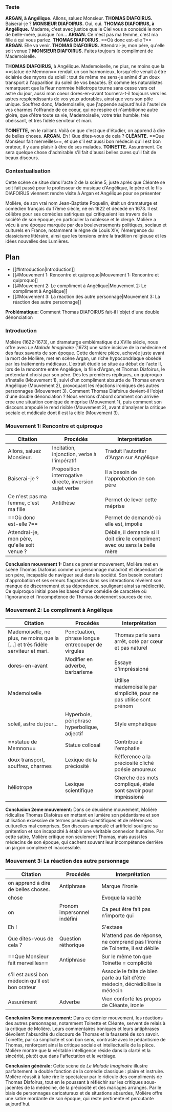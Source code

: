 ### Texte

**ARGAN, à Angélique.** Allons, saluez Monsieur.
**THOMAS DIAFOIRUS.** Baiserai-je ?
**MONSIEUR DIAFOIRUS.** Oui, oui.
**THOMAS DIAFOIRUS, à Angélique.** Madame, c'est avec justice que le Ciel vous a concédé le nom de belle-mère, puisque l'on...
**ARGAN.** Ce n'est pas ma femme, c'est ma fille à qui vous parlez.
**THOMAS DIAFOIRUS.** ==Où donc est-elle ?==
**ARGAN.** Elle va venir.
**THOMAS DIAFOIRUS.** Attendrai-je, mon père, qu'elle soit venue ?
**MONSIEUR DIAFOIRUS.** Faites toujours le compliment de Mademoiselle.

**THOMAS DIAFOIRUS,** à Angélique. Mademoiselle, ne plus, ne moins que la ==statue de Memnon== rendait un son harmonieux, lorsqu'elle venait à être éclairée des rayons du soleil : tout de même me sens-je animé d'un doux transport à l'apparition du soleil de vos beautés. Et comme les naturalistes remarquent que la fleur nommée héliotrope tourne sans cesse vers cet astre du jour, aussi mon coeur dores-en-avant tournera-t-il toujours vers les astres resplendissants de vos yeux adorables, ainsi que vers son pôle unique. Souffrez donc, Mademoiselle, que j'appende aujourd'hui à l'autel de vos charmes l'offrande de ce coeur, qui ne respire et n'ambitionne autre gloire, que d'être toute sa vie, Mademoiselle, votre très humble, très obéissant, et très fidèle serviteur et mari.

**TOINETTE,** en le raillant. Voilà ce que c'est que d'étudier, on apprend à dire de belles choses.
**ARGAN.** Eh ! Que dites-vous de cela ?
**CLÉANTE.** ==Que Monsieur fait merveilles==, et que s'il est aussi bon médecin qu'il est bon orateur, il y aura plaisir à être de ses malades.
**TOINETTE.** Assurément. Ce sera quelque chose d'admirable s'il fait d'aussi belles cures qu'il fait de beaux discours.

### Contextualisation

Cette scène ce situe dans l'acte 2 de la scène 5, juste après que Cléante se soit fait passé pour le professeur de musique d'Angélique, le père et le fils DIAFOIRUS viennent rendre visite à Argan et Angélique pour se présenter

Molière, de son vrai nom Jean-Baptiste Poquelin, était un dramaturge et comédien français du 17ème siècle, né en 1622 et décédé en 1673. Il est célèbre pour ses comédies satiriques qui critiquaient les travers de la société de son époque, en particulier la noblesse et le clergé. Molière a vécu à une époque marquée par des bouleversements politiques, sociaux et culturels en France, notamment le règne de Louis XIV, l'émergence du classicisme littéraire, ainsi que les tensions entre la tradition religieuse et les idées nouvelles des Lumières.

## Plan 

- [[#Introduction|Introduction]]
- [[#Mouvement 1: Rencontre et quiproquo|Mouvement 1: Rencontre et quiproquo]]
- [[#Mouvement 2: Le compliment à Angélique|Mouvement 2: Le compliment à Angélique]]
- [[#Mouvement 3: La réaction des autre personnage|Mouvement 3: La réaction des autre personnage]]


**Problématique:** Comment Thomas DIAFOIRUS fait-il l'objet d'une double dénonciation

### Introduction

Molière (1622-1673), un dramaturge emblématique du XVIIe siècle, nous offre avec *Le Malade Imaginaire* (1673) une satire incisive de la médecine et des faux savants de son époque. Cette dernière pièce, achevée juste avant la mort de Molière, met en scène Argan, un riche hypocondriaque obsédé par les traitements médicaux. L'extrait étudié se situe au début de l'acte II, lors de la rencontre entre Angélique, la fille d'Argan, et Thomas Diafoirus, le prétendant choisi par son père. Dès les premières répliques, un quiproquo s'installe (Mouvement 1), suivi d'un compliment absurde de Thomas envers Angélique (Mouvement 2), provoquant les réactions ironiques des autres personnages (Mouvement 3). Comment Thomas Diafoirus devient-il l'objet d'une double dénonciation ? Nous verrons d'abord comment son arrivée crée une situation comique de méprise (Mouvement 1), puis comment son discours ampoulé le rend risible (Mouvement 2), avant d'analyser la critique sociale et médicale dont il est la cible (Mouvement 3).

### Mouvement 1: Rencontre et quiproquo

| Citation                                                                                 | Procédés                                                 | Interprétation                                                              |
| ---------------------------------------------------------------------------------------- | -------------------------------------------------------- | --------------------------------------------------------------------------- |
| Allons, saluez Monsieur.                     | Incitation, injonction, verbe à l'impératif              | Traduit l'autoriter d'Argan sur Angélique                                   |
| Baiserai-je ?                                | Proposition interrogative directe, inversion sujet verbe | Il a besoin de l'approbation de son père                                    |
| Ce n'est pas ma femme, c'est ma fille        | Antithèse                                                | Permet de lever cette méprise                                               |
| ==Où donc est-elle ?==                                                                   |                                                          | Permet de demandé où elle est, impolie                                      |
| Attendrai-je, mon père, qu'elle soit venue ? |                                                          | Débile, il demande si il doit dire le compliment avec ou sans la belle mère |
**Conclusion mouvement 1:** Dans ce premier mouvement, Molière met en scène Thomas Diafoirus comme un personnage maladroit et dépendant de son père, incapable de naviguer seul dans la société. Son besoin constant d'approbation et ses erreurs flagrantes dans ses interactions révèlent son manque de discernement et sa dépendance, soulignant ainsi sa médiocrité. Ce quiproquo initial pose les bases d'une comédie de caractère où l'ignorance et l'incompétence de Thomas deviennent sources de rire.

### Mouvement 2: Le compliment à Angélique 


| Citation                                                                        | Procédés                                           | Interprétation                                                       |
| ------------------------------------------------------------------------------- | -------------------------------------------------- | -------------------------------------------------------------------- |
| Mademoiselle, ne plus, ne moins que la \[...] et très fidèle serviteur et mari. | Ponctuation, phrase longue entrecouper de virgules | Thomas parle sans arrêt, coté par cœur et pas naturel                |
| dores-en-avant                      | Modifier en adverbe, barbarisme                    | Essaye d'impréssioné                                                 |
| Mademoiselle                        |                                                    | Utilise mademoiselle par simplicité, pour ne pas utilise sont prénom |
| soleil, astre du jour...            | Hyperbole, périphrase hyperbolique, adjectif       | Style emphatique                                                     |
| ==statue de Memnon==                                                            | Statue collosal                                    | Contribue à l'emphatie                                               |
| doux transport, souffrez, charmes   | Lexique de la préciosité                           | Réfference a la préciosité cliché poésie amoureux                    |
| héliotrope                          | Lexique scientifique                               | Cherche des mots compliqué, étale sont savoir pour impréssioné       |
**Conclusion 2eme mouvement:** Dans ce deuxième mouvement, Molière ridiculise Thomas Diafoirus en mettant en lumière son pédantisme et son utilisation excessive de termes pseudo-scientifiques et de références culturelles mal comprises. Son discours ampoulé et artificiel souligne sa prétention et son incapacité à établir une véritable connexion humaine. Par cette satire, Molière critique non seulement Thomas, mais aussi les médecins de son époque, qui cachent souvent leur incompétence derrière un jargon complexe et inaccessible.

### Mouvement 3: La réaction des autre personnage

| Citation                                                                                     | Procédés                    | Interprétation                                                                  |
| -------------------------------------------------------------------------------------------- | --------------------------- | ------------------------------------------------------------------------------- |
| on apprend à dire de belles choses.              | Antiphrase                  | Marque l'ironie                                                                 |
| chose                           |                             | Evoque la vacité                                                                |
| on                                        | Pronom impersonnel indéfini | Ca peut être fait pas n'importe qui                                             |
| Eh !                                             |                             | S'extase                                                                        |
| Que dites-vous de cela ?                         | Question réthorique         | N'attend pas de réponse, ne comprend pas l'ironie de Toinette, il est débile    |
| ==Que Monsieur fait merveilles==                                                             | Antiphrase                  | Sur le même ton que Toinette = complicité                                       |
| s'il est aussi bon médecin qu'il est bon orateur |                             | Associe le faite de bien parle au fait d'être médecin, décrédibilise la médecin |
| Assurément                                       | Adverbe                     | Vien conforté les propos de Cléante, ironie                                     |
**Conclusion 3eme mouvement:** Dans ce dernier mouvement, les réactions des autres personnages, notamment Toinette et Cléante, servent de relais à la critique de Molière. Leurs commentaires ironiques et leurs antiphrases dévoilent l'absurdité du discours de Thomas et la fausseté de son savoir. Toinette, par sa simplicité et son bon sens, contraste avec le pédantisme de Thomas, renforçant ainsi la critique sociale et intellectuelle de la pièce. Molière montre que la véritable intelligence réside dans la clarté et la sincérité, plutôt que dans l'affectation et le verbiage.


**Conclusion générale:** Cette scène de *Le Malade Imaginaire* illustre parfaitement la double fonction de la comédie classique : plaire et instruire. Molière réussit à faire rire le spectateur par le ridicule des compliments de Thomas Diafoirus, tout en le poussant à réfléchir sur les critiques sous-jacentes de la médecine, de la préciosité et des mariages arrangés. Par le biais de personnages caricaturaux et de situations absurdes, Molière offre une satire mordante de son époque, qui reste pertinente et percutante aujourd'hui. 


